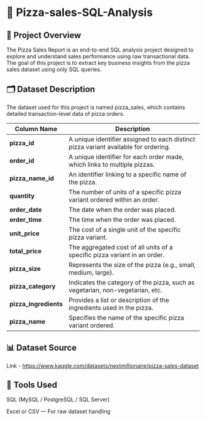 # 🍕 Pizza-sales-SQL-Analysis

## 📘 Project Overview

The Pizza Sales Report is an end-to-end SQL analysis project designed to explore and understand sales performance using raw transactional data.
The goal of this project is to extract key business insights from the pizza sales dataset using only SQL queries.


## 🗂️ Dataset Description

The dataset used for this project is named pizza_sales, which contains detailed transaction-level data of pizza orders.

| Column Name           | Description                                                                               |
| --------------------- | ----------------------------------------------------------------------------------------  |
| **pizza_id**          | A unique identifier assigned to each distinct pizza variant available for ordering.       |
| **order_id**          | A unique identifier for each order made, which links to multiple pizzas.                  |
| **pizza_name_id**     | An identifier linking to a specific name of the pizza.                                    |
| **quantity**          | The number of units of a specific pizza variant ordered within an order.                  |
| **order_date**        | The date when the order was placed.                                                       |
| **order_time**        | The time when the order was placed.                                                       |
| **unit_price**        | The cost of a single unit of the specific pizza variant.                                  |
| **total_price**       | The aggregated cost of all units of a specific pizza variant in an order.                 |
| **pizza_size**        | Represents the size of the pizza (e.g., small, medium, large).                            |
| **pizza_category**    | Indicates the category of the pizza, such as vegetarian, non-vegetarian, etc.             |
| **pizza_ingredients** | Provides a list or description of the ingredients used in the pizza.                      |
| **pizza_name**        | Specifies the name of the specific pizza variant ordered.                                 |


## 📊 Dataset Source
Link - https://www.kaggle.com/datasets/nextmillionaire/pizza-sales-dataset


## 🧩 Tools Used

SQL (MySQL / PostgreSQL / SQL Server)

Excel or CSV — For raw dataset handling

